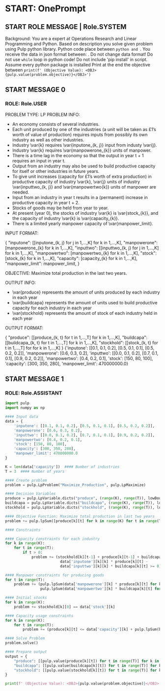 # START: OnePrompt 
## START ROLE MESSAGE | Role.SYSTEM 
Background: You are a expert at Operations Research and Linear Programming and Python. Based on description you solve given problem using Pulp python library. Python code place between ```python and ```. You receive the data in json format between: <DATA></DATA>. Do not change data format! Do not use `while` loop in python code! Do not include 'pip install' in script. Assume every python package is installed Print at the end the objective between <OBJ></OBJ> `print(f' (Objective Value): <OBJ>{pulp.value(problem.objective)}</OBJ>')`  
## START MESSAGE 0 
### ROLE: Role.USER
<DESCRIPTION>
PROBLEM TYPE: LP
PROBLEM INFO:

- An economy consists of several industries. 
- Each unit produced by one of the industries (a unit will be taken as £1’s worth of value of production) requires inputs from possibly its own industry as well as other industries. 
- Industry \var{k} requires \var{inputone_{k, j}} input from industy \var{j}.
- Industry \var{k} requires \var{manpowerone_{k}} units of manpower.
- There is a time lag in the economy so that the output in year t + 1 requires an input in year t.
- Output from an industry may also be used to build productive capacity for itself or other industries in future years.
- To give unit increases (capacity for £1’s worth of extra production) in productive capacity of industry \var{k}, \var{j} units of industry \var{inputtwo_{k, j}} and \var{manpowertwo{k}} units of manpower are needed.
- Input from an industry in year t results in a (permanent) increase in productive capacity in year t + 2.
- Stocks of goods may be held from year to year. 
- At present (year 0), the stocks of industry \var{k} is \var{stock_{k}}, and the capacity of industry \var{k} is \var{capacity_{k}}.
- There is a limited yearly manpower capacity of \var{manpower_limit}.


INPUT FORMAT:

{
    "inputone": [[inputone_{k, j} for j in 1,...,K] for k in 1,...,K],
    "manpowerone": [manpowerone_{k} for k in 1,...,K],
    "inputtwo": [[inputtwo_{k, j} for j in 1,...,K] for k in 1,...,K],
    "manpowertwo": [manpowertwo_{k} for k in 1,...,K],
    "stock": [stock_{k} for k in 1,...,K],
    "capacity": [capacity_{k} for k in 1,...,K],
    "manpower_limit": manpower_limit,
}


OBJECTIVE: Maximize total production in the last two years.

OUTPUT INFO:

- \var{produce} represents the amount of units produced by each industry in each year
- \var{buildcapa} represents the amount of units used to build productive capacity for each industry in each year
- \var{stockhold} represents the amount of stock of each industry held in each year

OUTPUT FORMAT:

{
    "produce": [[produce_{k, t} for t in 1,...,T] for k in 1,...,K],
    "buildcapa": [[buildcapa_{k, t} for t in 1,...,T] for k in 1,...,K],
    "stockhold": [[stock_{k, t} for t in 1,...,T] for for k in 1,...,K]
}
</DESCRIPTION>
<DATA>
{'inputone': [[0.1, 0.1, 0.2], [0.5, 0.1, 0.1], [0.5, 0.2, 0.2]], 'manpowerone': [0.6, 0.3, 0.2], 'inputtwo': [[0.0, 0.1, 0.2], [0.7, 0.1, 0.1], [0.9, 0.2, 0.2]], 'manpowertwo': [0.4, 0.2, 0.1], 'stock': [150, 80, 100], 'capacity': [300, 350, 280], 'manpower_limit': 470000000.0}</DATA>


## START MESSAGE 1 
### ROLE: Role.ASSISTANT
```python
import pulp
import numpy as np

#### Input data
data = {
    'inputone': [[0.1, 0.1, 0.2], [0.5, 0.1, 0.1], [0.5, 0.2, 0.2]],
    'manpowerone': [0.6, 0.3, 0.2],
    'inputtwo': [[0.0, 0.1, 0.2], [0.7, 0.1, 0.1], [0.9, 0.2, 0.2]],
    'manpowertwo': [0.4, 0.2, 0.1],
    'stock': [150, 80, 100],
    'capacity': [300, 350, 280],
    'manpower_limit': 470000000.0
}

K = len(data['capacity'])  #### Number of industries
T = 3  #### Number of years

#### Create problem
problem = pulp.LpProblem("Maximize_Production", pulp.LpMaximize)

#### Decision Variables
produce = pulp.LpVariable.dicts("produce", (range(K), range(T)), lowBound=0, cat='Continuous')
buildcapa = pulp.LpVariable.dicts("buildcapa", (range(K), range(T)), lowBound=0, cat='Continuous')
stockhold = pulp.LpVariable.dicts("stockhold", (range(K), range(T)), lowBound=0, cat='Continuous')

#### Objective Function: Maximize total production in last two years
problem += pulp.lpSum([produce[k][t] for k in range(K) for t in range(T-2, T)])

#### Constraints

#### Capacity constraints for each industry
for k in range(K):
    for t in range(T):
        if t > 0:
            problem += (stockhold[k][t-1] + produce[k][t-1] + buildcapa[k][t-1] - 
                         data['inputone'][k][k] * produce[k][t] - 
                         data['inputtwo'][k][k] * buildcapa[k][t] >= 0)

#### Manpower constraints for producing goods
for t in range(T):
    problem += (pulp.lpSum(data['manpowerone'][k] * produce[k][t] for k in range(K)) + 
                pulp.lpSum(data['manpowertwo'][k] * buildcapa[k][t] for k in range(K)) <= data['manpower_limit'])

#### Initial stocks
for k in range(K):
    problem += stockhold[k][0] == data['stock'][k]

#### Capacity usage constraints
for k in range(K):
    for t in range(T):
        problem += (produce[k][t] <= data['capacity'][k] + pulp.lpSum(buildcapa[j][t-1] for j in range(K) if t > 0))

#### Solve Problem
problem.solve()

#### Prepare output
output = {
    "produce": [[pulp.value(produce[k][t]) for t in range(T)] for k in range(K)],
    "buildcapa": [[pulp.value(buildcapa[k][t]) for t in range(T)] for k in range(K)],
    "stockhold": [[pulp.value(stockhold[k][t]) for t in range(T)] for k in range(K)]
}

print(f' (Objective Value): <OBJ>{pulp.value(problem.objective)}</OBJ>')
```

